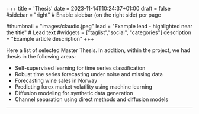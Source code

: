 +++
title = 'Thesis'
date = 2023-11-14T10:24:37+01:00
draft = false
#sidebar = "right" # Enable sidebar (on the right side) per page

#thumbnail = "images/claudio.jpeg"
lead = "Example lead - highlighted near the title" # Lead text
#widgets = ["taglist","social", "categories"]
description =  "Example article description"
+++

Here a list of selected Master Thesis. In addition, within the project, we had thesis in the following areas:

- Self-supervised learning for time series classification
- Robust time series forecasting under noise and missing data
- Forecasting wine sales in Norway
- Predicting forex market volatility using machine learning
- Diffusion modeling for synthetic data generation
- Channel separation using direct methods and diffusion models

***